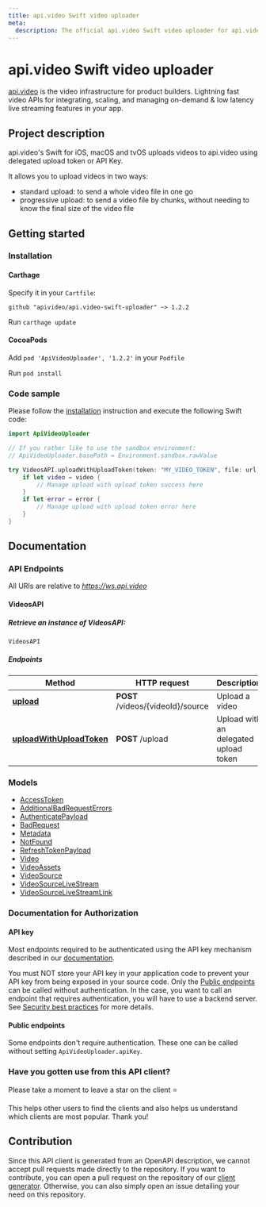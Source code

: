 ```yaml
---
title: api.video Swift video uploader
meta: 
  description: The official api.video Swift video uploader for api.video. [api.video](https://api.video/) is the video infrastructure for product builders. Lightning fast video APIs for integrating, scaling, and managing on-demand & low latency live streaming features in your app.
---
```

<!--
THIS FILE IS AUTOMATICALLY GENERATED. DO NOT EDIT!
 IF YOU NEED TO CHANGE THIS FILE,  CREATE A PR IN THE SOURCE REPOSITORY.
-->

# api.video Swift video uploader

[api.video](https://api.video/) is the video infrastructure for product builders. Lightning fast video APIs for integrating, scaling, and managing on-demand & low latency live streaming features in your app.

## Project description

api.video's Swift  for iOS, macOS and tvOS uploads videos to api.video using delegated upload token or API Key.

It allows you to upload videos in two ways:
- standard upload: to send a whole video file in one go
- progressive upload: to send a video file by chunks, without needing to know the final size of the video file

## Getting started

### Installation

#### Carthage

Specify it in your `Cartfile`:

```
github "apivideo/api.video-swift-uploader" ~> 1.2.2
```

Run `carthage update`

#### CocoaPods

Add `pod 'ApiVideoUploader', '1.2.2'` in your `Podfile`

Run `pod install`

### Code sample

Please follow the [installation](#installation) instruction and execute the following Swift code:
```swift
import ApiVideoUploader

// If you rather like to use the sandbox environment:
// ApiVideoUploader.basePath = Environment.sandbox.rawValue

try VideosAPI.uploadWithUploadToken(token: "MY_VIDEO_TOKEN", file: url) { video, error in
    if let video = video {
        // Manage upload with upload token success here
    }
    if let error = error {
        // Manage upload with upload token error here
    }
}
```

## Documentation

### API Endpoints

All URIs are relative to *https://ws.api.video*


#### VideosAPI

##### Retrieve an instance of VideosAPI:

```swift
VideosAPI
```

##### Endpoints

Method | HTTP request | Description
------------- | ------------- | -------------
[**upload**](docs/VideosAPI.md#upload) | **POST** /videos/{videoId}/source | Upload a video
[**uploadWithUploadToken**](docs/VideosAPI.md#uploadWithUploadToken) | **POST** /upload | Upload with an delegated upload token



### Models

 - [AccessToken](docs/AccessToken.md)
 - [AdditionalBadRequestErrors](docs/AdditionalBadRequestErrors.md)
 - [AuthenticatePayload](docs/AuthenticatePayload.md)
 - [BadRequest](docs/BadRequest.md)
 - [Metadata](docs/Metadata.md)
 - [NotFound](docs/NotFound.md)
 - [RefreshTokenPayload](docs/RefreshTokenPayload.md)
 - [Video](docs/Video.md)
 - [VideoAssets](docs/VideoAssets.md)
 - [VideoSource](docs/VideoSource.md)
 - [VideoSourceLiveStream](docs/VideoSourceLiveStream.md)
 - [VideoSourceLiveStreamLink](docs/VideoSourceLiveStreamLink.md)


### Documentation for Authorization

#### API key

Most endpoints required to be authenticated using the API key mechanism described in our [documentation](https://docs.api.video/reference#authentication).

You must NOT store your API key in your application code to prevent your API key from being exposed in your source code.
Only the [Public endpoints](#public-endpoints) can be called without authentication.
In the case, you want to call an endpoint that requires authentication, you will have to use a backend server. See [Security best practices](https://docs.api.video/sdks/security) for more details.

#### Public endpoints

Some endpoints don't require authentication. These one can be called without setting `ApiVideoUploader.apiKey`.

### Have you gotten use from this API client?

Please take a moment to leave a star on the client ⭐

This helps other users to find the clients and also helps us understand which clients are most popular. Thank you!

## Contribution

Since this API client is generated from an OpenAPI description, we cannot accept pull requests made directly to the repository. If you want to contribute, you can open a pull request on the repository of our [client generator](https://github.com/apivideo/api-client-generator). Otherwise, you can also simply open an issue detailing your need on this repository.

